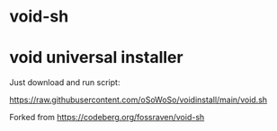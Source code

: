 # void-sh

# void universal installer

Just download and run script:

https://raw.githubusercontent.com/oSoWoSo/voidinstall/main/void.sh

Forked from
https://codeberg.org/fossraven/void-sh
